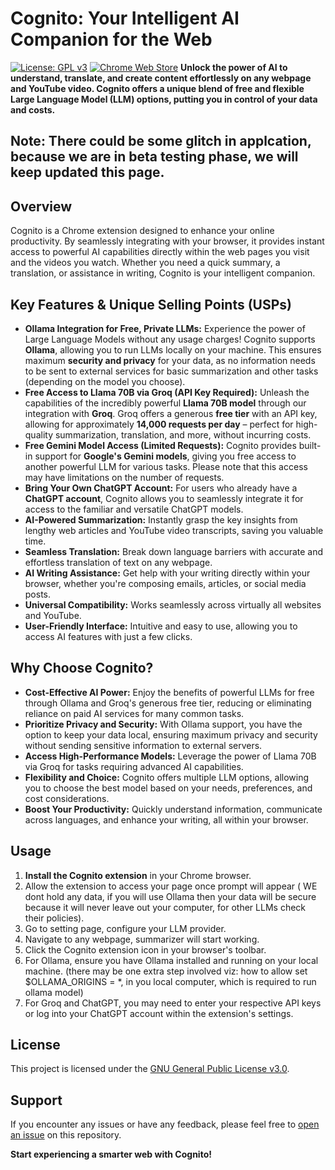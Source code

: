 # Cognito: Your Intelligent AI Companion for the Web

[![License: GPL v3](https://img.shields.io/badge/License-GPLv3-blue.svg)](https://www.gnu.org/licenses/gpl-3.0)
[![Chrome Web Store](https://img.shields.io/badge/Chrome%20Web%20Store-Coming%20Soon-blue)](https://chrome.google.com/webstore/detail/YOUR_EXTENSION_ID) **Unlock the power of AI to understand, translate, and create content effortlessly on any webpage and YouTube video. Cognito offers a unique blend of free and flexible Large Language Model (LLM) options, putting you in control of your data and costs.**

## Note: There could be some glitch in applcation, because we are in beta testing phase, we will keep updated this page.

## Overview

Cognito is a Chrome extension designed to enhance your online productivity. By seamlessly integrating with your browser, it provides instant access to powerful AI capabilities directly within the web pages you visit and the videos you watch. Whether you need a quick summary, a translation, or assistance in writing, Cognito is your intelligent companion.

## Key Features & Unique Selling Points (USPs)

* **Ollama Integration for Free, Private LLMs:** Experience the power of Large Language Models without any usage charges! Cognito supports **Ollama**, allowing you to run LLMs locally on your machine. This ensures maximum **security and privacy** for your data, as no information needs to be sent to external services for basic summarization and other tasks (depending on the model you choose).
* **Free Access to Llama 70B via Groq (API Key Required):** Unleash the capabilities of the incredibly powerful **Llama 70B model** through our integration with **Groq**. Groq offers a generous **free tier** with an API key, allowing for approximately **14,000 requests per day** – perfect for high-quality summarization, translation, and more, without incurring costs.
* **Free Gemini Model Access (Limited Requests):** Cognito provides built-in support for **Google's Gemini models**, giving you free access to another powerful LLM for various tasks. Please note that this access may have limitations on the number of requests.
* **Bring Your Own ChatGPT Account:** For users who already have a **ChatGPT account**, Cognito allows you to seamlessly integrate it for access to the familiar and versatile ChatGPT models.
* **AI-Powered Summarization:** Instantly grasp the key insights from lengthy web articles and YouTube video transcripts, saving you valuable time.
* **Seamless Translation:** Break down language barriers with accurate and effortless translation of text on any webpage.
* **AI Writing Assistance:** Get help with your writing directly within your browser, whether you're composing emails, articles, or social media posts.
* **Universal Compatibility:** Works seamlessly across virtually all websites and YouTube.
* **User-Friendly Interface:** Intuitive and easy to use, allowing you to access AI features with just a few clicks.

## Why Choose Cognito?

* **Cost-Effective AI Power:** Enjoy the benefits of powerful LLMs for free through Ollama and Groq's generous free tier, reducing or eliminating reliance on paid AI services for many common tasks.
* **Prioritize Privacy and Security:** With Ollama support, you have the option to keep your data local, ensuring maximum privacy and security without sending sensitive information to external servers.
* **Access High-Performance Models:** Leverage the power of Llama 70B via Groq for tasks requiring advanced AI capabilities.
* **Flexibility and Choice:** Cognito offers multiple LLM options, allowing you to choose the best model based on your needs, preferences, and cost considerations.
* **Boost Your Productivity:** Quickly understand information, communicate across languages, and enhance your writing, all within your browser.


## Usage

1.  **Install the Cognito extension** in your Chrome browser.
2.  Allow the extension to access your page once prompt will appear ( WE dont hold any data, if you will use Ollama then your data will be secure because it will never leave out your computer, for other LLMs check their policies).
3.  Go to setting page, configure your LLM provider. 
4.  Navigate to any webpage, summarizer will start working.
5.  Click the Cognito extension icon in your browser's toolbar.
8.  For Ollama, ensure you have Ollama installed and running on your local machine. (there may be one extra step involved viz: how to allow set $OLLAMA_ORIGINS = *, in you local computer, which is required to run ollama model)
 9.  For Groq and ChatGPT, you may need to enter your respective API keys or log into your ChatGPT account within the extension's settings.

## License

This project is licensed under the [GNU General Public License v3.0](https://www.gnu.org/licenses/gpl-3.0).

## Support

If you encounter any issues or have any feedback, please feel free to [open an issue](https://github.com/abhee235/cognito-browser-extension/issues) on this repository.

**Start experiencing a smarter web with Cognito!**
